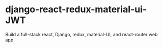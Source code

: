 # django-react-redux-material-ui-JWT
Build a full-stack react, Django, redux, material-UI, and react-router web app
